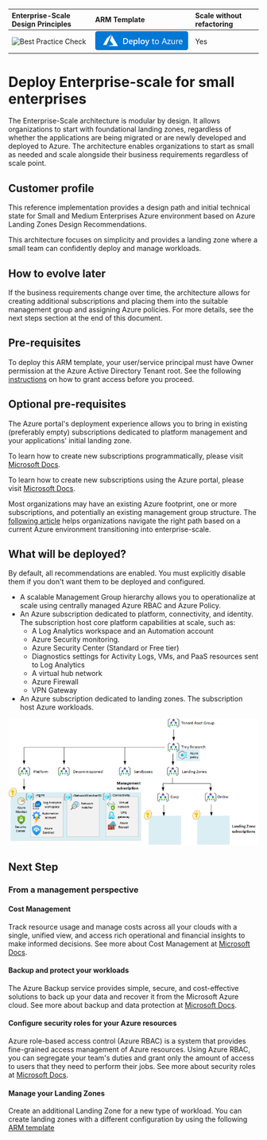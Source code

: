 | Enterprise-Scale Design Principles | ARM Template | Scale without refactoring |
|:-------------|:--------------|:--------------|
|![Best Practice Check](https://azurequickstartsservice.blob.core.windows.net/badges/subscription-deployments/create-rg-lock-role-assignment/BestPracticeResult.svg)| [![Deploy To Azure](https://raw.githubusercontent.com/Azure/azure-quickstart-templates/master/1-CONTRIBUTION-GUIDE/images/deploytoazure.svg?sanitize=true)](https://portal.azure.com/#blade/Microsoft_Azure_CreateUIDef/CustomDeploymentBlade/uri/https%3A%2F%2Fraw.githubusercontent.com%2FAzure%2FEnterprise-Scale%2Fmain%2Fdocs%2Freference%2Ftreyresearch%2FarmTemplates%2Fes-lite.json/createUIDefinitionUri/https%3A%2F%2Fraw.githubusercontent.com%2FAzure%2FEnterprise-Scale%2Fmain%2Fdocs%2Freference%2Ftreyresearch%2FarmTemplates%2Fportal-es-lite.json)  | Yes |

# Deploy Enterprise-scale for small enterprises
The Enterprise-Scale architecture is modular by design. It allows organizations to start with foundational landing zones, regardless of whether the applications are being migrated or are newly developed and deployed to Azure. The architecture enables organizations to start as small as needed and scale alongside their business requirements regardless of scale point. 

## Customer profile
This reference implementation provides a design path and initial technical state for Small and Medium Enterprises Azure environment based on Azure Landing Zones Design Recommendations.

This architecture focuses on simplicity and provides a landing zone where a small team can confidently deploy and manage workloads.

## How to evolve later
If the business requirements change over time, the architecture allows for creating additional subscriptions and placing them into the suitable management group and assigning Azure policies. For more details, see the next steps section at the end of this document.

## Pre-requisites
To deploy this ARM template, your user/service principal must have Owner permission at the Azure Active Directory Tenant root. See the following [instructions](https://docs.microsoft.com/en-us/azure/role-based-access-control/elevate-access-global-admin) on how to grant access before you proceed.

## Optional pre-requisites
The Azure portal's deployment experience allows you to bring in existing (preferably empty) subscriptions dedicated to platform management and your applications' initial landing zone.

To learn how to create new subscriptions programmatically, please visit [Microsoft Docs](https://docs.microsoft.com/en-us/azure/azure-resource-manager/management/programmatically-create-subscription?tabs=rest). 

To learn how to create new subscriptions using the Azure portal, please visit [Microsoft Docs](https://azure.microsoft.com/en-us/blog/create-enterprise-subscription-experience-in-azure-portal-public-preview/). 

Most organizations may have an existing Azure footprint, one or more subscriptions, and potentially an existing management group structure. The [following article](https://docs.microsoft.com/en-us/azure/cloud-adoption-framework/ready/enterprise-scale/transition) helps organizations navigate the right path based on a current Azure environment transitioning into enterprise-scale. 
 
## What will be deployed?
By default, all recommendations are enabled. You must explicitly disable them if you don't want them to be deployed and configured.

- A scalable Management Group hierarchy allows you to operationalize at scale using centrally managed Azure RBAC and Azure Policy.  
- An Azure subscription dedicated to platform, connectivity, and identity. The subscription host core platform capabilities at scale, such as:  
  -	A Log Analytics workspace and an Automation account  
  -	Azure Security monitoring.  
  -	Azure Security Center (Standard or Free tier)  
  -	Diagnostics settings for Activity Logs, VMs, and PaaS resources sent to Log Analytics  
  -	A virtual hub network  
  -	Azure Firewall  
  -	VPN Gateway  
-	An Azure subscription dedicated to landing zones. The subscription host Azure workloads.   


![Trey Research](media/20210202-TR01.png)

## Next Step

### From a management perspective

#### Cost Management
Track resource usage and manage costs across all your clouds with a single, unified view, and access rich operational and financial insights to make informed decisions. See more about Cost Management at [Microsoft Docs](https://docs.microsoft.com/en-us/rest/api/cost-management/).

#### Backup and protect your workloads
The Azure Backup service provides simple, secure, and cost-effective solutions to back up your data and recover it from the Microsoft Azure cloud. See more about backup and data protection at [Microsoft Docs](https://docs.microsoft.com/en-us/azure/backup/backup-overview).

#### Configure security roles for your Azure resources 
Azure role-based access control (Azure RBAC) is a system that provides fine-grained access management of Azure resources. Using Azure RBAC, you can segregate your team's duties and grant only the amount of access to users that they need to perform their jobs. See more about security roles at [Microsoft Docs](https://docs.microsoft.com/en-us/azure/role-based-access-control/).

#### Manage your Landing Zones
Create an additional Landing Zone for a new type of workload. You can create landing zones with a different configuration by using the following [ARM template](
https://raw.githubusercontent.com/Azure/azure-quickstart-templates/master/1-CONTRIBUTION-GUIDE/images/deploytoazure.svg?sanitize=true) 


